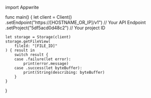 import Appwrite

func main() {
    let client = Client()
      .setEndpoint("https://[HOSTNAME_OR_IP]/v1") // Your API Endpoint
      .setProject("5df5acd0d48c2") // Your project ID

    let storage = Storage(client)
    storage.getFileView(
        fileId: "[FILE_ID]"
    ) { result in
        switch result {
        case .failure(let error):
            print(error.message)
        case .success(let byteBuffer):
            print(String(describing: byteBuffer)
        }
    }
}
